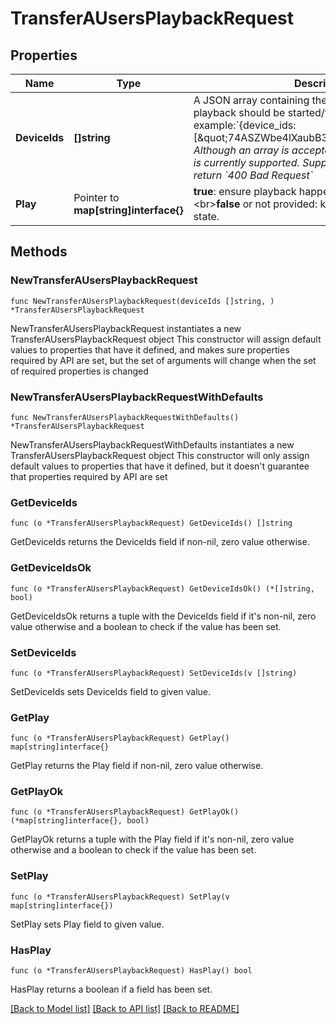 # TransferAUsersPlaybackRequest

## Properties

Name | Type | Description | Notes
------------ | ------------- | ------------- | -------------
**DeviceIds** | **[]string** | A JSON array containing the ID of the device on which playback should be started/transferred.&lt;br&gt;For example:&#x60;{device_ids:[\&quot;74ASZWbe4lXaubB36ztrGX\&quot;]}&#x60;&lt;br&gt;_**Note**: Although an array is accepted, only a single device_id is currently supported. Supplying more than one will return &#x60;400 Bad Request&#x60;_  | 
**Play** | Pointer to **map[string]interface{}** | **true**: ensure playback happens on new device.&lt;br&gt;**false** or not provided: keep the current playback state.  | [optional] 

## Methods

### NewTransferAUsersPlaybackRequest

`func NewTransferAUsersPlaybackRequest(deviceIds []string, ) *TransferAUsersPlaybackRequest`

NewTransferAUsersPlaybackRequest instantiates a new TransferAUsersPlaybackRequest object
This constructor will assign default values to properties that have it defined,
and makes sure properties required by API are set, but the set of arguments
will change when the set of required properties is changed

### NewTransferAUsersPlaybackRequestWithDefaults

`func NewTransferAUsersPlaybackRequestWithDefaults() *TransferAUsersPlaybackRequest`

NewTransferAUsersPlaybackRequestWithDefaults instantiates a new TransferAUsersPlaybackRequest object
This constructor will only assign default values to properties that have it defined,
but it doesn't guarantee that properties required by API are set

### GetDeviceIds

`func (o *TransferAUsersPlaybackRequest) GetDeviceIds() []string`

GetDeviceIds returns the DeviceIds field if non-nil, zero value otherwise.

### GetDeviceIdsOk

`func (o *TransferAUsersPlaybackRequest) GetDeviceIdsOk() (*[]string, bool)`

GetDeviceIdsOk returns a tuple with the DeviceIds field if it's non-nil, zero value otherwise
and a boolean to check if the value has been set.

### SetDeviceIds

`func (o *TransferAUsersPlaybackRequest) SetDeviceIds(v []string)`

SetDeviceIds sets DeviceIds field to given value.


### GetPlay

`func (o *TransferAUsersPlaybackRequest) GetPlay() map[string]interface{}`

GetPlay returns the Play field if non-nil, zero value otherwise.

### GetPlayOk

`func (o *TransferAUsersPlaybackRequest) GetPlayOk() (*map[string]interface{}, bool)`

GetPlayOk returns a tuple with the Play field if it's non-nil, zero value otherwise
and a boolean to check if the value has been set.

### SetPlay

`func (o *TransferAUsersPlaybackRequest) SetPlay(v map[string]interface{})`

SetPlay sets Play field to given value.

### HasPlay

`func (o *TransferAUsersPlaybackRequest) HasPlay() bool`

HasPlay returns a boolean if a field has been set.


[[Back to Model list]](../README.md#documentation-for-models) [[Back to API list]](../README.md#documentation-for-api-endpoints) [[Back to README]](../README.md)


